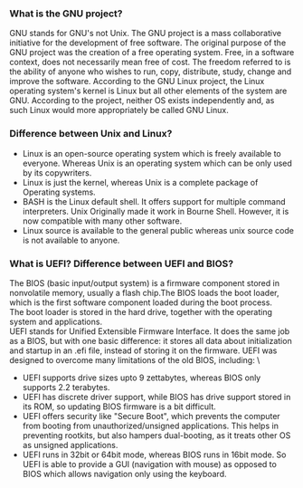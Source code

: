 ### What is the GNU project?
   GNU stands for GNU's not Unix. The GNU project is a mass collaborative initiative for the development of free software. The original purpose of the GNU project was the creation of a free operating system. Free, in a software context, does not necessarily mean free of cost. The freedom referred to is the ability of anyone who wishes to run, copy, distribute, study, change and improve the software. According to the GNU Linux project, the Linux operating system's kernel is Linux but all other elements of the system are GNU.  According to the project,  neither OS exists independently and, as such Linux would more appropriately be called GNU Linux.
### Difference between Unix and Linux?
 * Linux is an open-source operating system which is freely available to everyone. Whereas Unix is an operating system which can be only used by its copywriters.
 * Linux is just the kernel, whereas Unix is a complete package of Operating systems.
 * BASH is the Linux default shell. It offers support for multiple command interpreters. Unix Originally made it work in Bourne Shell. However, it is now compatible with many other software.
 * Linux source is available to the general public whereas unix source code is not available to anyone.
 
 ### What is UEFI? Difference between UEFI and BIOS?
 The BIOS (basic input/output system) is a firmware component stored in nonvolatile memory, usually a flash chip.The BIOS loads the boot loader, which is the first software component loaded during the boot process. \
 The boot loader is stored in the hard drive, together with the operating system and applications. \
 UEFI stands for Unified Extensible Firmware Interface. It does the same job as a BIOS, but with one basic difference: it stores all data about initialization and startup in an .efi file, instead of storing it on the firmware.
 UEFI was designed to overcome many limitations of the old BIOS, including: \
 * UEFI supports drive sizes upto 9 zettabytes, whereas BIOS only supports 2.2 terabytes.
 * UEFI has discrete driver support, while BIOS has drive support stored in its ROM, so updating BIOS firmware is a bit difficult.
 * UEFI offers security like "Secure Boot", which prevents the computer from booting from unauthorized/unsigned applications. This helps in preventing rootkits, but also hampers dual-booting, as it treats other OS as unsigned applications.
 * UEFI runs in 32bit or 64bit mode, whereas BIOS runs in 16bit mode. So UEFI  is able to provide a GUI (navigation with mouse) as opposed to BIOS which allows navigation only using the keyboard.







